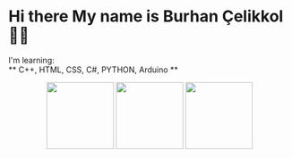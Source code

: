 # Hi there My name is Burhan Çelikkol 👋🏻



I'm learning:
<br>
 ** C++, HTML, CSS, C#, PYTHON, Arduino **
 
<p align=center> <a href="https://github.com/burhanclkkl"><img src="https://octodex.github.com/images/daftpunktocat-guy.gif" width="120" height="120"></a> 
<a href="https://www.kaggle.com/burhanclkkl"><img src="https://www.kaggle.com/static/images/tiers/grandmaster@192.png" width="120" height="120"></a>  
 <a href="linkedin.com/in/burhan-clkkl"><img src="https://i.pinimg.com/originals/de/b4/6f/deb46f02a59e3b3a2aa58fac16290d63.gif" width="120" height="120"></a> 
